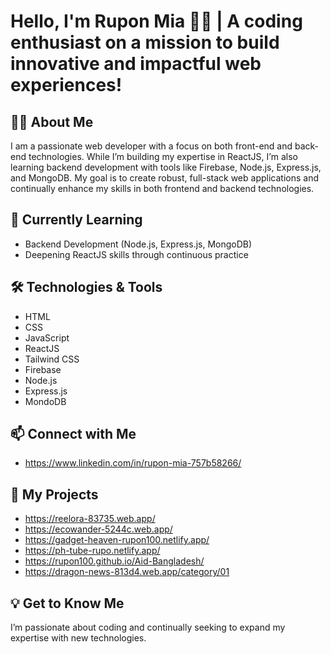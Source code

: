 # Hello, I'm Rupon Mia 👨‍💻 | A coding enthusiast on a mission to build innovative and impactful web experiences!

## 👩‍💻 About Me
I am a passionate web developer with a focus on both front-end and back-end technologies. While I’m building my expertise in ReactJS, I’m also learning backend development with tools like Firebase, Node.js, Express.js, and MongoDB. My goal is to create robust, full-stack web applications and continually enhance my skills in both frontend and backend technologies.

## 🌱 Currently Learning
- Backend Development (Node.js, Express.js, MongoDB)
- Deepening ReactJS skills through continuous practice

## 🛠️ Technologies & Tools
- HTML
- CSS
- JavaScript
- ReactJS
- Tailwind CSS
- Firebase
- Node.js
- Express.js
- MondoDB

## 📫 Connect with Me
- https://www.linkedin.com/in/rupon-mia-757b58266/

## 📂 My Projects
- https://reelora-83735.web.app/
- https://ecowander-5244c.web.app/
- https://gadget-heaven-rupon100.netlify.app/
- https://ph-tube-rupo.netlify.app/
- https://rupon100.github.io/Aid-Bangladesh/
- https://dragon-news-813d4.web.app/category/01

## 💡 Get to Know Me
I’m passionate about coding and continually seeking to expand my expertise with new technologies.

